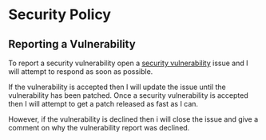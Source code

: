 # Security Policy

## Reporting a Vulnerability

To report a security vulnerability open a [security vulnerability](https://github.com/Download-Manager-Community/Download-Manager/issues/new?assignees=&labels=vulnerability&template=security_vulnerability.yml) issue and I will attempt to respond as soon as possible.

If the vulnerability is accepted then I will update the issue until the vulnerability has been patched.
Once a security vulnerability is accepted then I will attempt to get a patch released as fast as I can.

However, if the vulnerability is declined then i will close the issue and give a comment on why the vulnerability report was declined.
